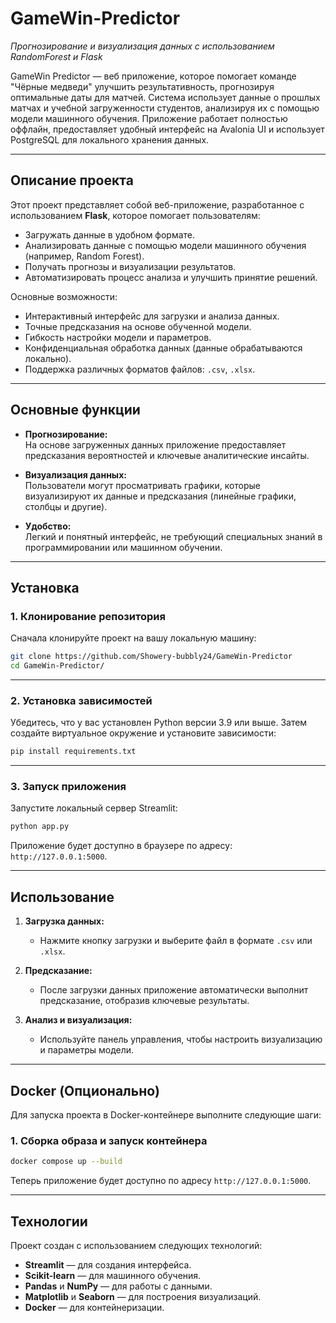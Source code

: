 # GameWin-Predictor

_Прогнозирование и визуализация данных с использованием RandomForest и Flask_

GameWin Predictor — веб приложение, которое помогает команде "Чёрные медведи" улучшить результативность, прогнозируя оптимальные даты для матчей. Система использует данные о прошлых матчах и учебной загруженности студентов, анализируя их с помощью модели машинного обучения. Приложение работает полностью оффлайн, предоставляет удобный интерфейс на Avalonia UI и использует PostgreSQL для локального хранения данных.

---

## **Описание проекта**

Этот проект представляет собой веб-приложение, разработанное с использованием **Flask**, которое помогает пользователям:

- Загружать данные в удобном формате.
- Анализировать данные с помощью модели машинного обучения (например, Random Forest).
- Получать прогнозы и визуализации результатов.
- Автоматизировать процесс анализа и улучшить принятие решений.

Основные возможности:

- Интерактивный интерфейс для загрузки и анализа данных.
- Точные предсказания на основе обученной модели.
- Гибкость настройки модели и параметров.
- Конфиденциальная обработка данных (данные обрабатываются локально).
- Поддержка различных форматов файлов: `.csv`, `.xlsx`.

---

## **Основные функции**

- **Прогнозирование:**  
    На основе загруженных данных приложение предоставляет предсказания вероятностей и ключевые аналитические инсайты.
    
- **Визуализация данных:**  
    Пользователи могут просматривать графики, которые визуализируют их данные и предсказания (линейные графики, столбцы и другие).
    
- **Удобство:**  
    Легкий и понятный интерфейс, не требующий специальных знаний в программировании или машинном обучении.
    

---

## **Установка**

### **1. Клонирование репозитория**

Сначала клонируйте проект на вашу локальную машину:

```bash
git clone https://github.com/Showery-bubbly24/GameWin-Predictor
cd GameWin-Predictor/
```

---

### **2. Установка зависимостей**

Убедитесь, что у вас установлен Python версии 3.9 или выше. Затем создайте виртуальное окружение и установите зависимости:

```bash
pip install requirements.txt
```

---

### **3. Запуск приложения**

Запустите локальный сервер Streamlit:

```bash
python app.py
```

Приложение будет доступно в браузере по адресу: `http://127.0.0.1:5000`.

---

## **Использование**

1. **Загрузка данных:**
    
    - Нажмите кнопку загрузки и выберите файл в формате `.csv` или `.xlsx`.
2. **Предсказание:**
    
    - После загрузки данных приложение автоматически выполнит предсказание, отобразив ключевые результаты.
3. **Анализ и визуализация:**
    
    - Используйте панель управления, чтобы настроить визуализацию и параметры модели.

---
## **Docker (Опционально)**

Для запуска проекта в Docker-контейнере выполните следующие шаги:

### **1. Сборка образа и запуск контейнера**

```bash
docker compose up --build
```

Теперь приложение будет доступно по адресу `http://127.0.0.1:5000`.

---

## **Технологии**

Проект создан с использованием следующих технологий:

- **Streamlit** — для создания интерфейса.
- **Scikit-learn** — для машинного обучения.
- **Pandas** и **NumPy** — для работы с данными.
- **Matplotlib** и **Seaborn** — для построения визуализаций.
- **Docker** — для контейнеризации.
